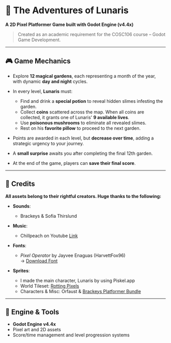 # 🌙 The Adventures of Lunaris  
**A 2D Pixel Platformer Game built with Godot Engine (v4.4x)**

> Created as an academic requirement for the COSC106 course – Godot Game Development.

---

## 🎮 Game Mechanics

- Explore **12 magical gardens**, each representing a month of the year, with dynamic **day and night** cycles.
- In every level, **Lunaris** must:
  - Find and drink a **special potion** to reveal hidden slimes infesting the garden.
  - Collect **coins** scattered across the map. When all coins are collected, it grants one of Lunaris' **9 available lives**.
  - Use **poisonous mushrooms** to eliminate all revealed slimes.
  - Rest on his **favorite pillow** to proceed to the next garden.

- Points are awarded in each level, but **decrease over time**, adding a strategic urgency to your journey.
- A **small surprise** awaits you after completing the final 12th garden.
- At the end of the game, players can **save their final score**.

---

## 🧾 Credits

**All assets belong to their rightful creators. Huge thanks to the following:**

- **Sounds**:  
  - Brackeys & Sofia Thirslund

- **Music**:  
  - Chillpeach on Youtube [Link](https://https://www.youtube.com/watch?v=DSWYAclv2I8)  

- **Fonts**:  
  - *Pixel Operator* by Jayvee Enaguas (HarvettFox96)  
	→ [Download Font](https://www.dafont.com/pixel-operator.font?l[]=10&l[]=1)

- **Sprites**:  
  - I made the main character, Lunaris by using Piskel.app
  - World Tileset: [Rotting Pixels](https://rottingpixels.itch.io/four-seasons-platformer-tileset-16x16free)  
  - Characters & Misc: Orfaust & [Brackeys Platformer Bundle](https://brackeysgames.itch.io/brackeys-platformer-bundle)

---

## 🚀 Engine & Tools

- **Godot Engine v4.4x**
- Pixel art and 2D assets
- Score/time management and level progression systems
